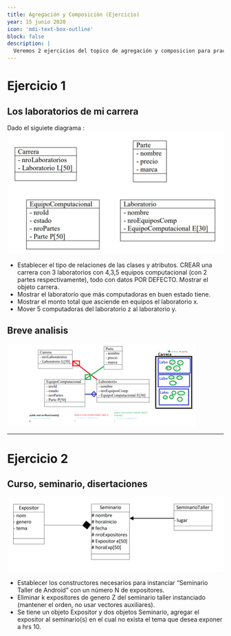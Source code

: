 ```yaml
---
title: Agregación y Composición (Ejercicio)
year: 15 junio 2020
icon: 'mdi-text-box-outline'
block: false
description: |
  Veremos 2 ejercicios del topico de agregación y composicion para practicar un poco
---
```


# Ejercicio 1

## Los laboratorios de mi carrera

Dado el siguiete diagrama : 
![](https://github.com/doneber/POO/blob/master/Resources/POO/EjerCompoYAgreg01.JPG?raw=true)

- Establecer el tipo de relaciones de las clases y atributos. CREAR una carrera con 3 laboratorios con 4,3,5 equipos computacional (con 2 partes respectivamente), todo con datos POR DEFECTO. Mostrar el objeto carrera.
- Mostrar el laboratorio que más computadoras en buen estado tiene.
- Mostrar el monto total que asciende en equipos el laboratorio x.
- Mover 5 computadoras del laboratorio z al laboratorio y.

## Breve analisis
![](https://github.com/doneber/POO/blob/master/Resources/POO/EjerCompoYAgreg01Analisis2.png?raw=true)

---

# Ejercicio 2
## Curso, seminario, disertaciones

![](https://github.com/doneber/POO/blob/master/Resources/POO/EjerCompoYAgreg02.JPG?raw=true)

- Establecer los constructores necesarios para instanciar “Seminario Taller de Android” con un número N de expositores.
- Eliminar k expositores de genero Z del seminario taller instanciado (mantener el orden, no usar vectores auxiliares).
- Se tiene un objeto Expositor y dos objetos Seminario, agregar el expositor al seminario(s) en el cual no exista el tema que desea exponer a hrs 10.
